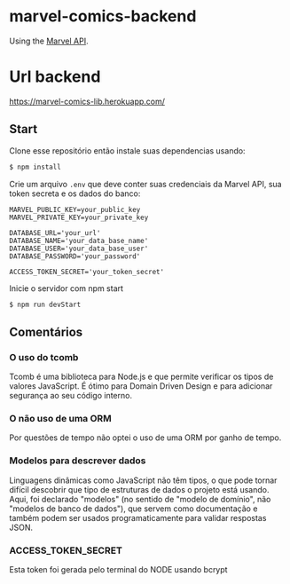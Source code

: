 # marvel-comics-backend
Using the [Marvel API](https://developer.marvel.com).


# Url backend
https://marvel-comics-lib.herokuapp.com/

## Start

Clone esse repositório então instale suas dependencias usando:

```bash
$ npm install
```

Crie um arquivo `.env` que deve conter suas credenciais da Marvel API, sua token secreta e os dados do banco:

```
MARVEL_PUBLIC_KEY=your_public_key
MARVEL_PRIVATE_KEY=your_private_key

DATABASE_URL='your_url'
DATABASE_NAME='your_data_base_name'
DATABASE_USER='your_data_base_user'
DATABASE_PASSWORD='your_password'

ACCESS_TOKEN_SECRET='your_token_secret'
```

Inicie o servidor com npm start

```bash
$ npm run devStart
```

## Comentários

### O uso do tcomb 
Tcomb é uma biblioteca para Node.js e que permite verificar os tipos de valores JavaScript.
É ótimo para Domain Driven Design e para adicionar segurança ao seu código interno.


### O não uso de uma ORM

Por questões de tempo não optei o uso de uma ORM por ganho de tempo.


### Modelos para descrever dados

Linguagens dinâmicas como JavaScript não têm tipos, o que pode tornar difícil descobrir que tipo de estruturas de dados o projeto está usando.
Aqui, foi declarado "modelos" (no sentido de "modelo de domínio", não "modelos de banco de dados"),
que servem como documentação e também podem ser usados ​​programaticamente para validar respostas JSON.


### ACCESS_TOKEN_SECRET
Esta token foi gerada pelo terminal do NODE usando bcrypt
